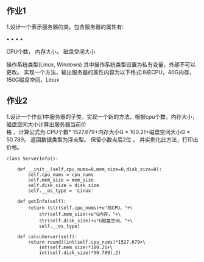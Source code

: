 ## 作业1

1.设计一个表示服务器的类。包含服务器的属性有:

• • • •

CPU个数， 内存大小， 磁盘空间大小

操作系统类型\(Linux, Windows\) 其中操作系统类型设置为私有变量，外部不可以更改。 实现一个方法，输出服务器的属性内容为以下格式:8核CPU，40G内存，150G磁盘空间，Linux

## 作业2

1.设计一个作业1中服务器的子类，实现一个新的方法，根据cpu个数，内存大小，磁盘空间大小计算出服务器当前价  
 格 ，计算公式为:CPU个数\* 1527.679+内存大小G \* 100.21+磁盘空间大小G \* 50.789。 返回数据类型为浮点型。 保留小数点后2位 。 并实例化此方法，打印出价格。



```
class ServerInfo():

    def __init__(self,cpu_nums=0,mem_size=0,disk_size=0):
        self.cpu_nums = cpu_nums
        self.mem_size = mem_size
        self.disk_size = disk_size
        self.__os_type = 'Linux'

    def getInfo(self):
        return (str(self.cpu_nums)+u"核CPU，"+\
            str(self.mem_size)+u"G内存，"+\
            str(self.disk_size)+u"G磁盘空间，"+\
            self.__os_type)

    def calcuServer(self):
        return round((int(self.cpu_nums)*1527.679+\
            int(self.mem_size)*100.21+\
            int(self.disk_size)*50.789),2)
```



